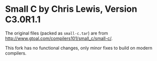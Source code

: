Small C by Chris Lewis, Version C3.0R1.1
========================================

The original files (packed as `small-c.tar`) are
from http://www.gtoal.com/compilers101/small_c/small-c/.

This fork has no functional changes, only minor fixes to build on modern
compilers.
